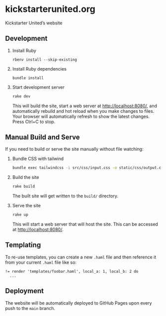 # kickstarterunited.org

Kickstarter United’s website

## Development

1. Install Ruby

   ```
   rbenv install --skip-existing
   ```

1. Install Ruby dependencies

   ```
   bundle install
   ```

1. Start development server

   ```bash
   rake dev
   ```

   This will build the site, start a web server at <http://localhost:8080/>, and automatically rebuild and hot reload when you make changes to files. Your browser will automatically refresh to show the latest changes. Press Ctrl+C to stop.

## Manual Build and Serve

If you need to build or serve the site manually without file watching:

1. Bundle CSS with tailwind

   ```bash
   bundle exec tailwindcss -i src/css/input.css -o static/css/output.css
   ```

1. Build the site

   ```bash
   rake build
   ```

   The built site will get written to the `build/` directory.

1. Serve the site

   ```bash
   rake up
   ```

   This will start a web server that will host the site. This can be accessed at <http://localhost:8080/>.

## Templating

To re-use templates, you can create a new `.haml` file and then reference it
from your current `.haml` file like so:

```haml
!= render 'templates/foobar.haml', local_a: 1, local_b: 2 do
  ...
```

## Deployment

The website will be automatically deployed to GitHub Pages upon every push to the `main` branch.
